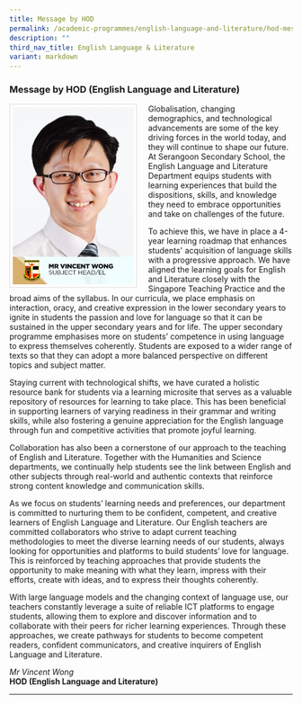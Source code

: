 ```yaml
---
title: Message by HOD
permalink: /academic-programmes/english-language-and-literature/hod-message/
description: ""
third_nav_title: English Language & Literature
variant: markdown
---
```

### Message by HOD (English Language and Literature)

<img src="/images/School%20Management%20Team/Vincent%20Wong.jpg" style="width:215px; height:315px; margin-right:20px; border:0.5px solid Gainsboro; padding: 5px" align="Left">

Globalisation, changing demographics, and technological advancements are some of the key driving forces in the world today, and they will continue to shape our future. At Serangoon Secondary School, the English Language and Literature Department equips students with learning experiences that build the dispositions, skills, and knowledge they need to embrace opportunities and take on challenges of the future.

To achieve this, we have in place a 4-year learning roadmap that enhances students' acquisition of language skills with a progressive approach. We have aligned the learning goals for English and Literature closely with the Singapore Teaching Practice and the broad aims of the syllabus. In our curricula, we place emphasis on interaction, oracy, and creative expression in the lower secondary years to ignite in students the passion and love for language so that it can be sustained in the upper secondary years and for life. The upper secondary programme emphasises more on students’ competence in using language to express themselves coherently. Students are exposed to a wider range of texts so that they can adopt a more balanced perspective on different topics and subject matter.

Staying current with technological shifts, we have curated a holistic resource bank for students via a learning microsite that serves as a valuable repository of resources for learning to take place. This has been beneficial in supporting learners of varying readiness in their grammar and writing skills, while also fostering a genuine appreciation for the English language through fun and competitive activities that promote joyful learning.

Collaboration has also been a cornerstone of our approach to the teaching of English and Literature. Together with the Humanities and Science departments, we continually help students see the link between English and other subjects through real-world and authentic contexts that reinforce strong content knowledge and communication skills.

As we focus on students’ learning needs and preferences, our department is committed to nurturing them to be confident, competent, and creative learners of English Language and Literature. Our English teachers are committed collaborators who strive to adapt current teaching methodologies to meet the diverse learning needs of our students, always looking for opportunities and platforms to build students’ love for language. This is reinforced by teaching approaches that provide students the opportunity to make meaning with what they learn, impress with their efforts, create with ideas, and to express their thoughts coherently.

With large language models and the changing context of language use, our teachers constantly leverage a suite of reliable ICT platforms to engage students, allowing them to explore and discover information and to collaborate with their peers for richer learning experiences. Through these approaches, we create pathways for students to become competent readers, confident communicators, and creative inquirers of English Language and Literature.

*Mr Vincent Wong*
<br>**HOD (English Language and Literature)**

<hr>